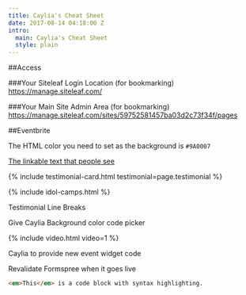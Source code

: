 ```yaml
---
title: Caylia's Cheat Sheet
date: 2017-08-14 04:18:00 Z
intro:
  main: Caylia's Cheat Sheet
  style: plain
---
```


##Access

###Your Siteleaf Login Location (for bookmarking)
https://manage.siteleaf.com/

###Your Main Site Admin Area (for bookmarking)
https://manage.siteleaf.com/sites/59752581457ba03d2c73f34f/pages

##Eventbrite

The HTML color you need to set as the background is `#9A0007`

<a href="http://google.com" target="_blank">The linkable text that people see</a>

{% include testimonial-card.html testimonial=page.testimonial %}

{% include idol-camps.html %}

Testimonial Line Breaks

Give Caylia Background color code picker

{% include video.html video=1 %}

Caylia to provide new event widget code

Revalidate Formspree when it goes live

``` html
<em>This</em> is a code block with syntax highlighting.
```